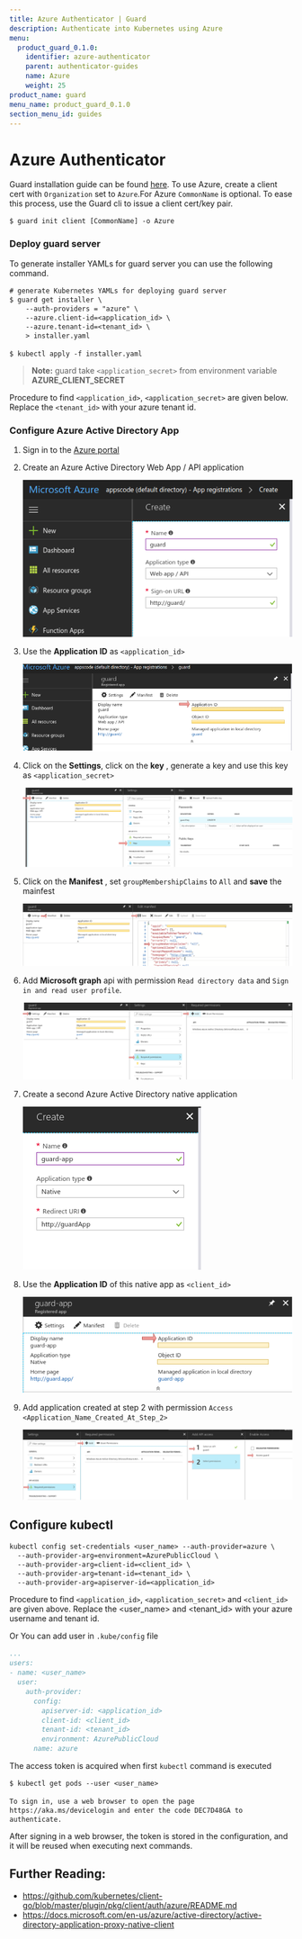 ```yaml
---
title: Azure Authenticator | Guard
description: Authenticate into Kubernetes using Azure
menu:
  product_guard_0.1.0:
    identifier: azure-authenticator
    parent: authenticator-guides
    name: Azure
    weight: 25
product_name: guard
menu_name: product_guard_0.1.0
section_menu_id: guides
---
```


# Azure Authenticator

Guard installation guide can be found [here](/docs/setup/install.md). To use Azure, create a client cert with `Organization` set to `Azure`.For Azure `CommonName` is optional. To ease this process, use the Guard cli to issue a client cert/key pair.

```console
$ guard init client [CommonName] -o Azure
```

### Deploy guard server

To generate installer YAMLs for guard server you can use the following command.

```console
# generate Kubernetes YAMLs for deploying guard server
$ guard get installer \
    --auth-providers = "azure" \
    --azure.client-id=<application_id> \
    --azure.tenant-id=<tenant_id> \
    > installer.yaml

$ kubectl apply -f installer.yaml
```
> **Note:** guard take `<application_secret>` from environment variable **AZURE_CLIENT_SECRET**

Procedure to find `<application_id>`, `<application_secret>` are given below. Replace the `<tenant_id>` with your azure tenant id.

### Configure Azure Active Directory App

1.  Sign in to the [Azure portal](https://portal.azure.com/)

2.  Create an Azure Active Directory Web App / API application

    ![create-app-registration](/docs/images/azure/create-app-registration.png)

3.  Use the **Application ID** as `<application_id>`

    ![application-id](/docs/images/azure/application-id.png)

4.  Click on the **Settings**, click on the **key** , generate a key and use this key as `<application_secret>`

    ![secret-key](/docs/images/azure/secret-key.png)

5.  Click on the **Manifest** , set `groupMembershipClaims` to `All` and **save** the mainfest

    ![update-manifest](/docs/images/azure/update-manifest.png)

6.  Add **Microsoft graph** api with permission `Read directory data` and `Sign in and read user profile`.

    ![add-api](/docs/images/azure/add-api.png)

7.  Create a second Azure Active Directory native application

    ![create-native-app](/docs/images/azure/create-native-app.png)

8.  Use the **Application ID** of this native app as `<client_id>`

    ![client-id](/docs/images/azure/client-id.png)

9.  Add application created at step 2 with permission `Access <Application_Name_Created_At_Step_2>`

    ![add-guard-app](/docs/images/azure/add-guard-api.png)

## Configure kubectl

```console
kubectl config set-credentials <user_name> --auth-provider=azure \
  --auth-provider-arg=environment=AzurePublicCloud \
  --auth-provider-arg=client-id=<client_id> \
  --auth-provider-arg=tenant-id=<tenant_id> \
  --auth-provider-arg=apiserver-id=<application_id>
```

Procedure to find `<application_id>`, `<application_secret>` and `<client_id>` are given above. Replace the <user_name> and <tenant_id> with your azure username and tenant id.

Or You can add user in `.kube/config` file

```yaml
...
users:
- name: <user_name>
  user:
    auth-provider:
      config:
        apiserver-id: <application_id>
        client-id: <client_id>
        tenant-id: <tenant_id>
        environment: AzurePublicCloud
      name: azure
```

The access token is acquired when first `kubectl` command is executed

   ```
   $ kubectl get pods --user <user_name>

   To sign in, use a web browser to open the page https://aka.ms/devicelogin and enter the code DEC7D48GA to authenticate.
   ```

After signing in a web browser, the token is stored in the configuration, and it will be reused when executing next commands.

## Further Reading:
- https://github.com/kubernetes/client-go/blob/master/plugin/pkg/client/auth/azure/README.md
- https://docs.microsoft.com/en-us/azure/active-directory/active-directory-application-proxy-native-client

